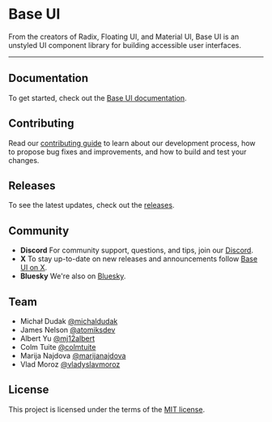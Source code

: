 # Base UI

From the creators of Radix, Floating UI, and Material UI, Base UI is an unstyled UI component library for building accessible user interfaces.

---

## Documentation

To get started, check out the [Base UI documentation](https://base-ui.com/react/overview/quick-start).

## Contributing

Read our [contributing guide](/CONTRIBUTING.md) to learn about our development process, how to propose bug fixes and improvements, and how to build and test your changes.

## Releases

To see the latest updates, check out the [releases](https://base-ui.com/react/overview/releases).

## Community

- **Discord** For community support, questions, and tips, join our [Discord](https://discord.gg/g6C3hUtuxz).
- **X** To stay up-to-date on new releases and announcements follow [Base UI on X](https://x.com/base_ui).
- **Bluesky** We're also on [Bluesky](https://bsky.app/profile/base-ui.com).

## Team

- Michał Dudak [@michaldudak](https://x.com/michaldudak)
- James Nelson [@atomiksdev](https://x.com/atomiksdev)
- Albert Yu [@mj12albert](https://github.com/mj12albert)
- Colm Tuite [@colmtuite](https://x.com/colmtuite)
- Marija Najdova [@marijanajdova](https://x.com/marijanajdova)
- Vlad Moroz [@vladyslavmoroz](https://x.com/vladyslavmoroz)

## License

This project is licensed under the terms of the [MIT license](/LICENSE).
